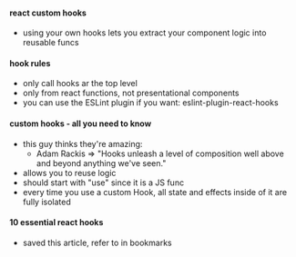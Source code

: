 #### react custom hooks
- using your own hooks lets you extract your component logic into reusable funcs
#### hook rules
- only call hooks ar the top level
- only from react functions, not presentational components
- you can use the ESLint plugin if you want: eslint-plugin-react-hooks
#### custom hooks - all you need to know
- this guy thinks they're amazing:
    - Adam Rackis => "Hooks unleash a level of composition well above and beyond anything we've seen."
- allows you to reuse logic 
- should start with "use" since it is a JS func
- every time you use a custom Hook, all state and effects inside of it are fully isolated
#### 10 essential react hooks
- saved this article, refer to in bookmarks

